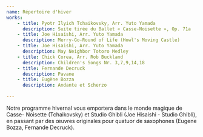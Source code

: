 ```yaml
---
name: Répertoire d'hiver
works:
    - title: Pyotr Ilyich Tchaikovsky, Arr. Yuto Yamada
      description: Suite tirée du Ballet « Casse-Noisette », Op. 71a
    - title: Joe Hisaishi, Arr. Yuto Yamada
      description: Merry-Go-Round of Life (Howl's Moving Castle)
    - title: Joe Hisaishi, Arr. Yuto Yamada
      description: May Neighbor Totoro Medley
    - title: Chick Corea, Arr. Rob Buckland
      description: Children's Songs Nr. 3,7,9,14,18
    - title: Fernande Decruck
      description: Pavane
    - title: Eugène Bozza
      description: Andante et Scherzo
      
---
```


Notre programme hivernal vous emportera dans le monde magique de Casse-
Noisette (Tchaikovsky) et Studio Ghibli (Joe Hisaishi - Studio Ghibli), en passant par des œuvres originales pour quatuor de saxophones (Eugene Bozza, Fernande Decruck).
